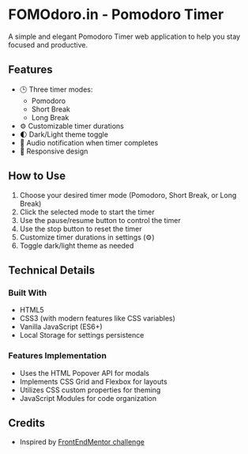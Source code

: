 # FOMOdoro.in - Pomodoro Timer
A simple and elegant Pomodoro Timer web application to help you stay focused and productive.

## Features

- 🕒 Three timer modes:
  - Pomodoro
  - Short Break
  - Long Break
- ⚙️ Customizable timer durations
- 🌓 Dark/Light theme toggle
- 🔔 Audio notification when timer completes
- 📱 Responsive design

## How to Use
1. Choose your desired timer mode (Pomodoro, Short Break, or Long Break)
2. Click the selected mode to start the timer
3. Use the pause/resume button to control the timer
4. Use the stop button to reset the timer
5. Customize timer durations in settings (⚙️)
6. Toggle dark/light theme as needed

## Technical Details

### Built With
- HTML5
- CSS3 (with modern features like CSS variables)
- Vanilla JavaScript (ES6+)
- Local Storage for settings persistence

### Features Implementation
- Uses the HTML Popover API for modals
- Implements CSS Grid and Flexbox for layouts
- Utilizes CSS custom properties for theming
- JavaScript Modules for code organization

## Credits
- Inspired by [FrontEndMentor challenge](https://www.frontendmentor.io/challenges/pomodoro-app-KBFnycJ6G)
